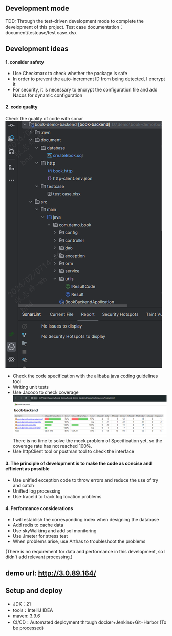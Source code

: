 ## Development mode

TDD: Through the test-driven development mode to complete the development of this project.
Test case documentation：document/testcase/test case.xlsx

## Development ideas

#### 1. consider safety

* Use Checkmarx to check whether the package is safe
* In order to prevent the auto-increment ID from being detected, I encrypt it
* For security, it is necessary to encrypt the configuration file and add Nacos for dynamic configuration

#### 2. code quality

Check the quality of code with sonar
![image.png](document/images/sonar.png)

* Check the code specification with the alibaba java coding guidelines tool
* Writing unit tests
* Use Jacoco to check coverage
  ![img.png](document/images/coverage.png)
  There is no time to solve the mock problem of Specification yet, so the coverage rate has not reached 100%.
* Use httpClient tool or postman tool to check the interface

#### 3. The principle of development is to make the code as concise and efficient as possible

* Use unified exception code to throw errors and reduce the use of try and catch
* Unified log processing
* Use traceId to track log location problems

#### 4. Performance considerations

* I will establish the corresponding index when designing the database
* Add redis to cache data
* Use skyWalking and add sql monitoring
* Use Jmeter for stress test
* When problems arise, use Arthas to troubleshoot the problems

(There is no requirement for data and performance in this development, so I didn't add relevant processing.)

## demo url: http://3.0.89.164/

## Setup and deploy

* JDK：21
* tools：IntelliJ IDEA
* maven: 3.9.6
* CI/CD：Automated deployment through docker+Jenkins+Git+Harbor (To be processed)

